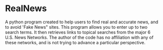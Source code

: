 # RealNews
A python program created to help users to find real and accurate news, and to avoid 'Fake News" sites. This program allows you to enter up to two search terms. It then retrieves links to topical searches from the major 6 U.S. News Networks. The author of the code has no affiliation with any of these networks, and is not trying to advance a particular perspective.
